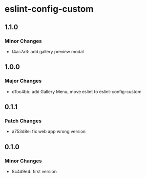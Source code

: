 # eslint-config-custom

## 1.1.0

### Minor Changes

- f4ac7a3: add gallery preview modal

## 1.0.0

### Major Changes

- d1bc4bb: add Gallery Menu, move eslint to eslint-config-custom

## 0.1.1

### Patch Changes

- a753d8e: fix web app wrong version

## 0.1.0

### Minor Changes

- 8c4d9e4: first version
